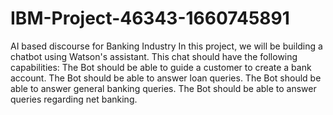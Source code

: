 # IBM-Project-46343-1660745891
AI based discourse for Banking Industry
In this project, we will be building a chatbot using Watson's assistant. This chat should have the following capabilities:
The Bot should be able to guide a customer to create a bank account.
The Bot should be able to answer loan queries.
The Bot should be able to answer general banking queries.
The Bot should be able to answer queries regarding net banking.
